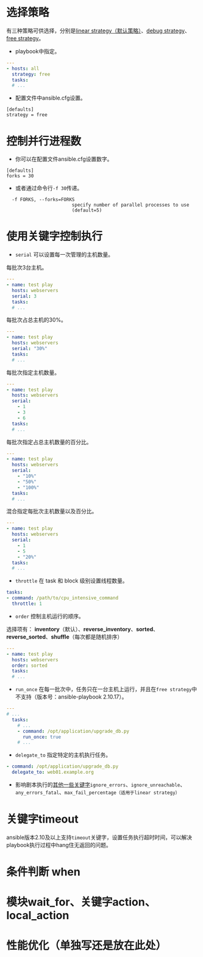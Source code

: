 # 选择策略
有三种策略可供选择，分别是[linear strategy（默认策略）](https://docs.ansible.com/ansible/latest/collections/ansible/builtin/linear_strategy.html#linear-strategy)、[debug strategy](https://docs.ansible.com/ansible/latest/collections/ansible/builtin/debug_strategy.html#debug-strategy)、[free strategy](https://docs.ansible.com/ansible/latest/collections/ansible/builtin/free_strategy.html#free-strategy)。
* playbook中指定。
```yaml
---
- hosts: all
  strategy: free
  tasks:
  # ...
```
* 配置文件中ansible.cfg设置。
```
[defaults]
strategy = free
```

# 控制并行进程数
* 你可以在配置文件ansible.cfg设置数字。
```
[defaults]
forks = 30
```
* 或者通过命令行`-f 30`传递。
```
  -f FORKS, --forks=FORKS
                        specify number of parallel processes to use
                        (default=5)
```

# 使用关键字控制执行
* `serial` 可以设置每一次管理的主机数量。

每批次3台主机。
```yaml
---
- name: test play
  hosts: webservers
  serial: 3
  tasks:
  # ...
```
每批次占总主机的30%。
```yaml
---
- name: test play
  hosts: webservers
  serial: "30%"
  tasks:
  # ...
```
每批次指定主机数量。
```yaml
---
- name: test play
  hosts: webservers
  serial:
    - 1
    - 3
    - 6
  tasks:
  # ...
```
每批次指定占总主机数量的百分比。
```yaml
---
- name: test play
  hosts: webservers
  serial:
    - "10%"
    - "50%"
    - "100%"
  tasks:
  # ...
```
混合指定每批次主机数量以及百分比。
```yaml
---
- name: test play
  hosts: webservers
  serial:
    - 1
    - 5
    - "20%"
  tasks:
  # ...
```
* `throttle` 在 task 和 block 级别设置线程数量。
```yaml
tasks:
- command: /path/to/cpu_intensive_command
  throttle: 1
```
* `order` 控制主机运行的顺序。

选择项有：
**inventory**（默认）、**reverse_inventory**、**sorted**、**reverse_sorted**、**shuffle**（每次都是随机排序）
```yaml
---
- name: test play
  hosts: webservers
  order: sorted
  tasks:
  # ...
```
* `run_once` 在每一批次中，任务只在一台主机上运行，并且在`free strategy`中不支持（版本号：ansible-playbook 2.10.17）。
```yaml
---
# ...
  tasks:
    # ...
    - command: /opt/application/upgrade_db.py
      run_once: true
    # ...
```
* `delegate_to` 指定特定的主机执行任务。
```yaml
- command: /opt/application/upgrade_db.py
  delegate_to: web01.example.org
```

* 影响剧本执行的[其他一些关键字](https://docs.ansible.com/ansible/latest/reference_appendices/playbooks_keywords.html)`ignore_errors`、`ignore_unreachable`、`any_errors_fatal`、`max_fail_percentage（适用于linear strategy）`

# 关键字timeout
ansible版本2.10及以上支持`timeout`关键字，设置任务执行超时时间，可以解决playbook执行过程中hang住无返回的问题。

# 条件判断 when

# 模块wait_for、关键字action、local_action

# 性能优化（单独写还是放在此处）
